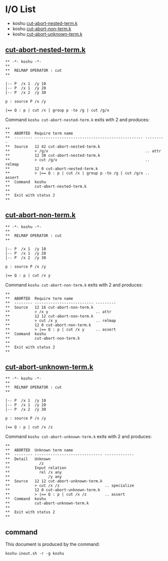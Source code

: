 # I/O List

- koshu [cut-abort-nested-term.k](#cut-abort-nested-termk)
- koshu [cut-abort-non-term.k](#cut-abort-non-termk)
- koshu [cut-abort-unknown-term.k](#cut-abort-unknown-termk)



## [cut-abort-nested-term.k](cut-abort-nested-term.k)

```
** -*- koshu -*-
**
**  RELMAP OPERATOR : cut
**

|-- P  /x 1  /y 10
|-- P  /x 1  /y 20
|-- P  /x 2  /y 30

p : source P /x /y

|== Q : p | cut /x | group p -to /g | cut /g/x
```

Command `koshu cut-abort-nested-term.k` exits with 2 and produces:

```
**
**  ABORTED  Require term name
**  -------- ------------------------------------------------ ---------
**  Source   12 42 cut-abort-nested-term.k
**           > /g/x                                           .. attr
**           12 38 cut-abort-nested-term.k
**           > cut /g/x                                       .. relmap
**           12 0 cut-abort-nested-term.k
**           > |== Q : p | cut /x | group p -to /g | cut /g/x .. assert
**  Command  koshu
**           cut-abort-nested-term.k
**
**  Exit with status 2
**
```



## [cut-abort-non-term.k](cut-abort-non-term.k)

```
** -*- koshu -*-
**
**  RELMAP OPERATOR : cut
**

|-- P  /x 1  /y 10
|-- P  /x 1  /y 20
|-- P  /x 2  /y 30

p : source P /x /y

|== Q : p | cut /x y
```

Command `koshu cut-abort-non-term.k` exits with 2 and produces:

```
**
**  ABORTED  Require term name
**  -------- -------------------------- ---------
**  Source   12 16 cut-abort-non-term.k
**           > /x y                     .. attr
**           12 12 cut-abort-non-term.k
**           > cut /x y                 .. relmap
**           12 0 cut-abort-non-term.k
**           > |== Q : p | cut /x y     .. assert
**  Command  koshu
**           cut-abort-non-term.k
**
**  Exit with status 2
**
```



## [cut-abort-unknown-term.k](cut-abort-unknown-term.k)

```
** -*- koshu -*-
**
**  RELMAP OPERATOR : cut
**

|-- P  /x 1  /y 10
|-- P  /x 1  /y 20
|-- P  /x 2  /y 30

p : source P /x /y

|== Q : p | cut /x /z
```

Command `koshu cut-abort-unknown-term.k` exits with 2 and produces:

```
**
**  ABORTED  Unknown term name
**  -------- ------------------------------ -------------
**  Detail   Unknown
**             /z
**           Input relation
**             rel /x any
**                 /y any
**  Source   12 12 cut-abort-unknown-term.k
**           > cut /x /z                    .. specialize
**           12 0 cut-abort-unknown-term.k
**           > |== Q : p | cut /x /z        .. assert
**  Command  koshu
**           cut-abort-unknown-term.k
**
**  Exit with status 2
**
```



## command

This document is produced by the command:

```
koshu-inout.sh -r -g koshu
```
